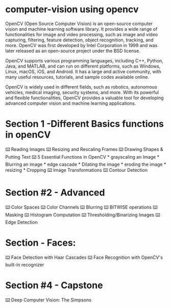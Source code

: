 # computer-vision using opencv 
OpenCV (Open Source Computer Vision) is an open-source computer vision and machine learning software library. It provides a wide range of functionalities for image and video processing, such as image and video capturing, filtering, feature detection, object recognition, tracking, and more. OpenCV was first developed by Intel Corporation in 1999 and was later released as an open-source project under the BSD license.

OpenCV supports various programming languages, including C++, Python, Java, and MATLAB, and can run on different platforms, such as Windows, Linux, macOS, iOS, and Android. It has a large and active community, with many useful resources, tutorials, and sample codes available online.

OpenCV is widely used in different fields, such as robotics, autonomous vehicles, medical imaging, security systems, and more. With its powerful and flexible functionalities, OpenCV provides a valuable tool for developing advanced computer vision and machine learning applications.

# Section 1 -Different Basics functions in openCV

⌨️  Reading Images
⌨️  Resizing and Rescaling Frames
⌨️  Drawing Shapes & Putting Text
⌨️  5 Essential Functions in OpenCV
      * grayscaling an Image
      * Blurring an image
      * edge cascade
      * Dilating the image
      * eroding the image
      * resizing
      * Cropping
⌨️  Image Transformations
⌨️  Contour Detection


# Section #2 - Advanced

⌨️  Color Spaces
⌨️  Color Channels
⌨️  Blurring
⌨️  BITWISE operations
⌨️  Masking
⌨️  Histogram Computation
⌨️  Thresholding/Binarizing Images
⌨️  Edge Detection

# Section  - Faces:

⌨️ Face Detection with Haar Cascades
⌨️ Face Recognition with OpenCV's built-in recognizer

# Section #4 - Capstone
⌨️ Deep Computer Vision: The Simpsons
